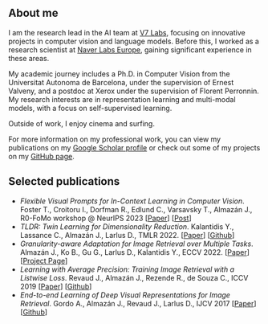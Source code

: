 ## About me

I am the research lead in the AI team at [V7 Labs](https://www.v7labs.com), focusing on innovative projects in computer vision and language models. Before this, I worked as a research scientist at [Naver Labs Europe](https://europe.naverlabs.com/), gaining significant experience in these areas.

My academic journey includes a Ph.D. in Computer Vision from the Universitat Autonoma de Barcelona, under the supervision of Ernest Valveny, and a postdoc at Xerox under the supervision of Florent Perronnin. My research interests are in representation learning and multi-modal models, with a focus on self-supervised learning.

Outside of work, I enjoy cinema and surfing.

For more information on my professional work, you can view my publications on my [Google Scholar profile](https://scholar.google.com/citations?user=0dUAE_EAAAAJ&hl=en) or check out some of my projects on my [GitHub page](https://github.com/almazan).


## Selected publications

* _Flexible Visual Prompts for In-Context Learning in Computer Vision_. Foster T., Croitoru I., Dorfman R., Edlund C., Varsavsky T., Almazán J., R0-FoMo workshop @ NeurIPS 2023 [[Paper](https://arxiv.org/abs/2312.06592)] [[Post](https://www.v7labs.com/engineering-blog/v7-at-neurips-in-context-learning-in-computer-vision)]
* _TLDR: Twin Learning for Dimensionality Reduction_. Kalantidis Y., Lassance C., Almazán J., Larlus D., TMLR 2022. [[Paper](https://arxiv.org/abs/2110.09455)] [[Github](https://github.com/naver/tldr)]
* _Granularity-aware Adaptation for Image Retrieval over Multiple Tasks_. Almazán J., Ko B., Gu G., Larlus D., Kalantidis Y., ECCV 2022. [[Paper](https://arxiv.org/abs/2210.02254)] [[Project Page](https://europe.naverlabs.com/granularity-aware-adaptation-for-image-retrieval-over-multiple-tasks/)]
* _Learning with Average Precision: Training Image Retrieval with a Listwise Loss_. Revaud J., Almazán J., Rezende R., de Souza C., ICCV 2019 [[Paper](https://arxiv.org/abs/1906.07589)] [[Github](https://github.com/naver/deep-image-retrieval)]
* _End-to-end Learning of Deep Visual Representations for Image Retrieval_. Gordo A., Almazán J., Revaud J., Larlus D., IJCV 2017 [[Paper](https://arxiv.org/abs/1610.07940)] [[Github](https://github.com/naver/deep-image-retrieval)]
